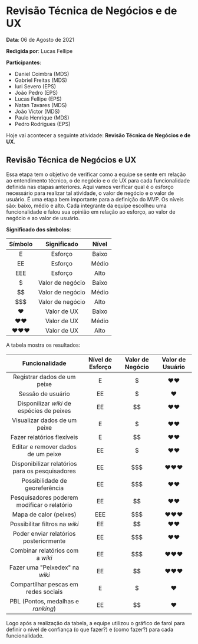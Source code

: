 # Revisão Técnica de Negócios e de UX

**Data**: 06 de Agosto de 2021

**Redigida por**: Lucas Fellipe

**Participantes**:

- Daniel Coimbra (MDS)
- Gabriel Freitas (MDS)
- Iuri Severo (EPS)
- João Pedro (EPS)
- Lucas Fellipe (EPS)
- Natan Tavares (MDS)
- João Victor (MDS)
- Paulo Henrique (MDS)
- Pedro Rodrigues (EPS)

Hoje vai acontecer a seguinte atividade: **Revisão Técnica de Negócios e de UX**.

## Revisão Técnica de Negócios e UX

Essa etapa tem o objetivo de verificar como a equipe se sente em relação ao entendimento técnico, o de negócio e o de UX para cada funcionalidade definida nas etapas anteriores. Aqui vamos verificar qual é o esforço necessário para realizar tal atividade, o valor de negócio e o valor de usuário. É uma etapa bem importante para a definição do MVP. Os níveis são: baixo, médio e alto. Cada integrante da equipe escolheu uma funcionalidade e falou sua opinião em relação ao esforço, ao valor de negócio e ao valor de usuário. 

**Significado dos símbolos**:

| Símbolo |    Significado   | Nível |
|:-------:|:----------------:|:-----:|
|    E    |      Esforço     | Baixo |
|    EE   |      Esforço     | Médio |
|   EEE   |      Esforço     |  Alto |
|    $    | Valor de negócio | Baixo |
|    $$   | Valor de negócio | Médio |
|   $$$   | Valor de negócio |  Alto |
| ❤️       | Valor de UX      | Baixo |
| ❤️❤️      | Valor de UX      | Médio |
| ❤️❤️❤️     | Valor de UX      | Alto  |


A tabela mostra os resultados:

|                  Funcionalidade                 | Nível de Esforço | Valor de Negócio | Valor de Usuário |
|:-----------------------------------------------:|:----------------:|:----------------:|:----------------:|
|           Registrar dados de um peixe           |         E        |         $        |        ❤️❤️        |
|                Sessão de usuário                |        EE        |         $        |         ❤️        |
|    Disponilizar *wiki* de espécies de peixes    |        EE        |        $$        |        ❤️❤️        |
|           Visualizar dados de um peixe          |         E        |         $        |        ❤️❤️        |
|            Fazer relatórios flexíveis           |         E        |        $$        |        ❤️❤️        |
|        Editar e remover dados de um peixe       |        EE        |         $        |        ❤️❤️        |
| Disponibilizar relatórios para os pesquisadores |        EE        |        $$$       |        ❤️❤️❤️       |
|          Possibilidade de georeferência         |        EE        |        $$$       |        ❤️❤️        |
|   Pesquisadores poderem modificar o relatório   |        EE        |        $$        |        ❤️❤️        |
|              Mapa de calor (peixes)             |        EEE       |        $$$       |        ❤️❤️❤️       |
|          Possibilitar filtros na *wiki*         |        EE        |        $$        |        ❤️❤️        |
|      Poder enviar relatórios posteriormente     |        EE        |        $$$       |        ❤️❤️        |
|         Combinar relatórios com a *wiki*        |        EE        |        $$$       |        ❤️❤️❤️       |
|          Fazer uma "Peixedex" na *wiki*         |        EE        |        $$        |        ❤️❤️❤️       |
|       Compartilhar pescas em redes sociais      |         E        |         $        |         ❤️        |
|        PBL (Pontos, medalhas e *ranking*)       |        EE        |        $$        |         ❤️        |

Logo após a realização da tabela, a equipe utilizou o gráfico de farol para definir o nível de confiança (o que fazer?) e (como fazer?) para cada funcionalidade.